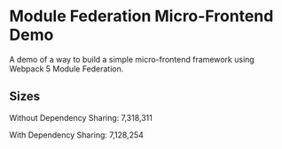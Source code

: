 # Module Federation Micro-Frontend Demo

A demo of a way to build a simple micro-frontend framework using Webpack 5 Module Federation.

## Sizes

Without Dependency Sharing: 7,318,311

With Dependency Sharing: 7,128,254
